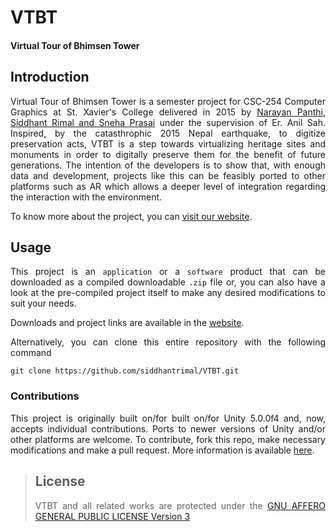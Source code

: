 # VTBT

#### Virtual Tour of Bhimsen Tower
<div style="text-align:justify">

## Introduction

Virtual Tour of Bhimsen Tower is a semester project for CSC-254 Computer Graphics at St. Xavier's College delivered in 2015 by [Narayan Panthi, Siddhant Rimal and Sneha Prasai](https://siddhantrimal.github.io/VTBT#team) under the supervision of Er. Anil Sah. Inspired, by the catasthrophic 2015 Nepal earthquake, to digitize preservation acts, VTBT is a step towards virtualizing heritage sites and monuments in order to digitally preserve them for the benefit of future generations. The intention of the developers is to show that, with enough data and development, projects like this can be feasibly ported to other platforms such as AR which allows a deeper level of integration regarding the interaction with the environment.


To know more about the project, you can [visit our website](https://siddhantrimal.github.io/VTBT).

## Usage

This project is an `application` or a `software` product that can be downloaded as a compiled downloadable `.zip` file or, you can also have a look at the pre-compiled project itself to make any desired modifications to suit your needs.

Downloads and project links are available in the [website](https://siddhantrimal.github.io/VTBT).

Alternatively, you can clone this entire repository with the following command
```
git clone https://github.com/siddhantrimal/VTBT.git
```

### Contributions

This project is originally built on/for built on/for Unity 5.0.0f4 and, now, accepts individual contributions. Ports to newer versions of Unity and/or other platforms are welcome. To contribute, fork this repo, make necessary modifications and make a pull request. More information is available [here](https://gist.github.com/Chaser324/ce0505fbed06b947d962).

> ## License
>VTBT and all related works are protected under the [GNU AFFERO GENERAL PUBLIC LICENSE Version 3](LICENSE)

</div>